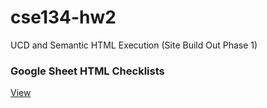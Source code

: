 # cse134-hw2
UCD and Semantic HTML Execution (Site Build Out Phase 1)

### Google Sheet HTML Checklists
[View](https://docs.google.com/spreadsheets/d/1KcV7RWyfNLh2QEuD_W21SZU9spum9ksve_W9IqN0v9U/edit?usp=sharing)
